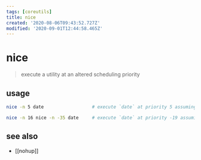 ```yaml
---
tags: [coreutils]
title: nice
created: '2020-08-06T09:43:52.727Z'
modified: '2020-09-01T12:44:58.465Z'
---
```


# nice

> execute a utility at an altered scheduling priority

## usage
```sh
nice -n 5 date                  # execute `date` at priority 5 assuming the priority of the shell is 0

nice -n 16 nice -n -35 date     # execute `date` at priority -19 assuming the priority of the shell is 0 and you are the super-user
```

## see also
- [[nohup]]
